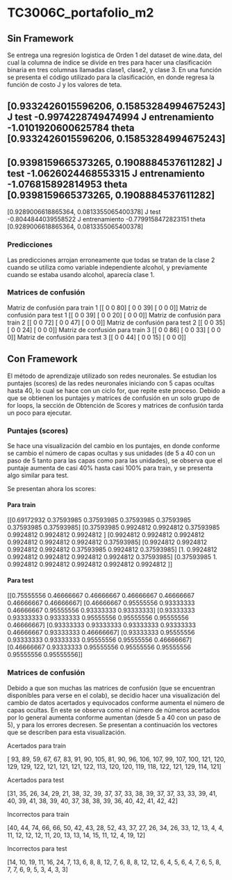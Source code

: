 # TC3006C_portafolio_m2

## Sin Framework

Se entrega una regresión logistica de Orden 1 del dataset de wine.data, del cual la columna de índice se divide en tres para hacer una clasificación binaria en tres columnas llamadas clase1, clase2, y clase 3. En una función se presenta el código utilizado para la clasificación, en donde regresa la función de costo J y los valores de teta.


[0.9332426015596206, 0.15853284994675243]
J test
 -0.9974228749474994
J entrenamiento 
 -1.0101920600625784
theta 
 [0.9332426015596206, 0.15853284994675243]
-------------------------------
[0.9398159665373265, 0.1908884537611282]
J test
 -1.0626024468553315
J entrenamiento 
 -1.076815892814953
theta 
 [0.9398159665373265, 0.1908884537611282]
-------------------------------
[0.9289006618865364, 0.0813355065400378]
J test
 -0.8044844039558522
J entrenamiento 
 -0.7799158472823151
theta 
 [0.9289006618865364, 0.0813355065400378]

### Predicciones

Las predicciones arrojan erroneamente que todas se tratan de la clase 2 cuando se utiliza como variable independiente alcohol, y previamente cuando se estaba usando alcohol, aparecía clase 1.

### Matrices de confusión

Matriz de confusión para train 1
[[ 0  0 80]
 [ 0  0 39]
 [ 0  0  0]]
Matriz de confusión para test 1
[[ 0  0 39]
 [ 0  0 20]
 [ 0  0  0]]
Matriz de confusión para train 2
[[ 0  0 72]
 [ 0  0 47]
 [ 0  0  0]]
Matriz de confusión para test 2
[[ 0  0 35]
 [ 0  0 24]
 [ 0  0  0]]
Matriz de confusión para train 3
[[ 0  0 86]
 [ 0  0 33]
 [ 0  0  0]]
Matriz de confusión para test 3
[[ 0  0 44]
 [ 0  0 15]
 [ 0  0  0]]
 
 ## Con Framework
 
 El método de aprendizaje utilizado son redes neuronales. Se estudian los puntajes (scores) de las redes neuronales iniciando con 5 capas ocultas hasta 40, lo cual se hace con un ciclo for, que repite este proceso. Debido a que se obtienen los puntajes y matrices de confusión en un solo grupo de for loops, la sección de Obtención de Scores y matrices de confusión tarda un poco para ejecutar.

### Puntajes (scores)

Se hace una visualización del cambio en los puntajes, en donde conforme se cambio el número de capas ocultas y sus unidades (de 5 a 40 con un paso de 5 tanto para las capas como para las unidades), se observa que el puntaje aumenta de casi 40% hasta casi 100% para train, y se presenta algo similar para test.

Se presentan ahora los scores:

#### Para train

[[0.69172932 0.37593985 0.37593985 0.37593985 0.37593985 0.37593985
  0.37593985]
 [0.37593985 0.9924812  0.9924812  0.37593985 0.9924812  0.9924812
  0.9924812 ]
 [0.9924812  0.9924812  0.9924812  0.9924812  0.9924812  0.9924812
  0.37593985]
 [0.9924812  0.9924812  0.9924812  0.9924812  0.37593985 0.9924812
  0.37593985]
 [1.         0.9924812  0.9924812  0.9924812  0.9924812  0.9924812
  0.37593985]
 [0.37593985 1.         0.9924812  0.9924812  0.9924812  0.9924812
  0.9924812 ]]
#### Para test
[[0.75555556 0.46666667 0.46666667 0.46666667 0.46666667 0.46666667
  0.46666667]
 [0.46666667 0.95555556 0.93333333 0.46666667 0.95555556 0.93333333
  0.93333333]
 [0.93333333 0.93333333 0.93333333 0.95555556 0.95555556 0.95555556
  0.46666667]
 [0.93333333 0.93333333 0.93333333 0.93333333 0.46666667 0.93333333
  0.46666667]
 [0.93333333 0.95555556 0.93333333 0.93333333 0.95555556 0.95555556
  0.46666667]
 [0.46666667 0.93333333 0.95555556 0.95555556 0.95555556 0.95555556
  0.95555556]]

### Matrices de confusión

Debido a que son muchas las matrices de confusión (que se encuentran disponibles para verse en el colab), se decidio hacer una visualización del cambio de datos acertados y equivocados conforme aumenta el número de capas ocultas. En este se observa como el número de números acertados por lo general aumenta conforme aumentan (desde 5 a 40 con un paso de 5), y para los errores decresen. Se presentan a continuación los vectores que se describen para esta visualización.

Acertados para train

[ 93,  89,  59,  67,  67,  83,  91,  90, 105,  81,  90,  96, 106,
       107,  99, 107, 100, 121, 120, 129, 129, 122, 121, 121, 121, 122,
       113, 120, 120, 119, 118, 122, 121, 129, 114, 121]
 
 Acertados para test
 
 [31, 35, 26, 34, 29, 21, 38, 32, 39, 37, 37, 33, 38, 39, 37, 37, 33,
       33, 39, 41, 40, 39, 41, 38, 39, 40, 37, 38, 38, 39, 36, 40, 42, 41,
       42, 42]
  
Incorrectos para train

[40, 44, 74, 66, 66, 50, 42, 43, 28, 52, 43, 37, 27, 26, 34, 26, 33,
       12, 13,  4,  4, 11, 12, 12, 12, 11, 20, 13, 13, 14, 15, 11, 12,  4,
       19, 12]

Incorrectos para test

[14, 10, 19, 11, 16, 24,  7, 13,  6,  8,  8, 12,  7,  6,  8,  8, 12,
       12,  6,  4,  5,  6,  4,  7,  6,  5,  8,  7,  7,  6,  9,  5,  3,  4,
        3,  3]

 
